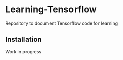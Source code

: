 # Learning-Tensorflow
 Repository to document Tensorflow code for learning

## Installation

Work in progress


